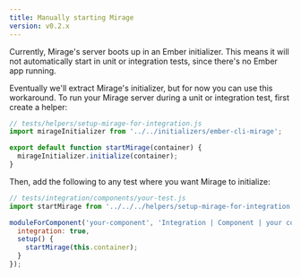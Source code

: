 ```yaml
---
title: Manually starting Mirage
version: v0.2.x
---
```


Currently, Mirage's server boots up in an Ember initializer. This means it will not automatically start in unit or integration tests, since there's no Ember app running.

Eventually we'll extract Mirage's initializer, but for now you can use this workaround. To run your Mirage server during a unit or integration test, first create a helper:

```js
// tests/helpers/setup-mirage-for-integration.js
import mirageInitializer from '../../initializers/ember-cli-mirage';

export default function startMirage(container) {
  mirageInitializer.initialize(container);
}
```

Then, add the following to any test where you want Mirage to initialize:

```js
// tests/integration/components/your-test.js
import startMirage from '../../../helpers/setup-mirage-for-integration';

moduleForComponent('your-component', 'Integration | Component | your component', {
  integration: true,
  setup() {
    startMirage(this.container);
  }
});
```

